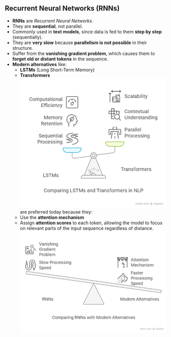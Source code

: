 ## Recurrent Neural Networks (RNNs)


- **RNNs** are *Recurrent Neural Networks*.
- They are **sequential**, not parallel.
- Commonly used in **text models**, since data is fed to them **step by step** (sequentially).
- They are **very slow** because **parallelism is not possible** in their structure.
- Suffer from the **vanishing gradient problem**, which causes them to **forget old or distant tokens** in the sequence.
- **Modern alternatives** like:
  - **LSTMs** (Long Short-Term Memory)
  - **Transformers**
  ![DataCamp](img/1.png)
  are preferred today because they:
  - Use the **attention mechanism**
  - Assign **attention scores** to each token, allowing the model to focus on relevant parts of the input sequence regardless of distance.
   ![DataCamp](img/2.png)
